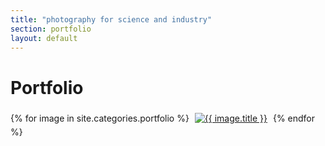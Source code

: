 ```yaml
---
title: "photography for science and industry"
section: portfolio
layout: default
---
```


Portfolio
======================

{% for image in site.categories.portfolio %}
<a href="../{{ image.url }}/"><img src="../assets/thumbs/{{ image.photo }}" alt="{{ image.title }}" style="margin: 5px" /></a>
{% endfor %}
